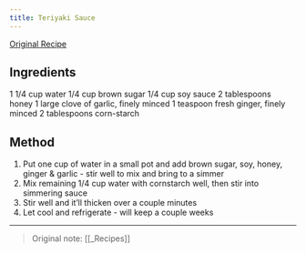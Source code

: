 ```yaml
---
title: Teriyaki Sauce
---
```


[Original Recipe](https://www.thecookingguy.com/cookbook/2019/1/3/teriyaki-sauce?rq=teriyaki)

## Ingredients
1 1/4 cup water
1/4 cup brown sugar
1/4 cup soy sauce
2 tablespoons honey
1 large clove of garlic, finely minced
1 teaspoon fresh ginger, finely minced
2 tablespoons corn-starch

## Method
1.  Put one cup of water in a small pot and add brown sugar, soy, honey, ginger & garlic - stir well to mix and bring to a simmer
2.  Mix remaining 1/4 cup water with cornstarch well, then stir into simmering sauce
3.  Stir well and it’ll thicken over a couple minutes
4.  Let cool and refrigerate - will keep a couple weeks

----

> Original note: [[_Recipes]]

